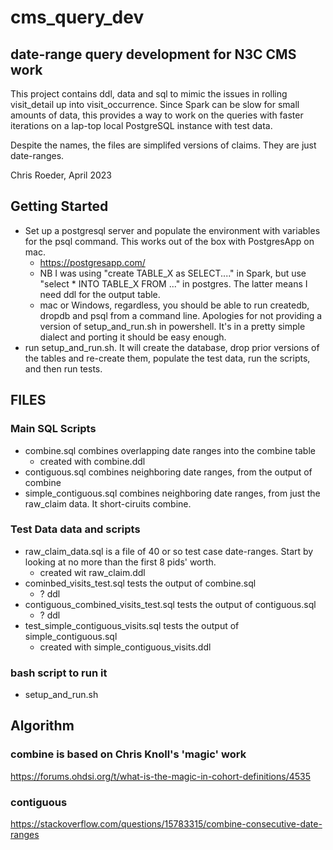 # cms_query_dev
## date-range query development for N3C CMS work

This project contains ddl, data and sql to mimic the issues in rolling visit_detail up
into visit_occurrence. Since Spark can be slow for small amounts of data, this provides
a way to work on the queries with faster iterations on a lap-top local PostgreSQL instance
with test data.

Despite the names, the files are simplifed versions of claims. They are just date-ranges.

Chris Roeder, April 2023


## Getting Started
- Set up a postgresql server and populate the environment with variables for the psql command.  This works out of the box with PostgresApp on mac.
  - https://postgresapp.com/
  - NB I was using "create TABLE_X as SELECT...." in Spark, but use "select * INTO TABLE_X FROM ..." in postgres. The latter means I need ddl for the output table.
  - mac or Windows, regardless,  you should be able to run createdb, dropdb and psql from a command line. Apologies for not providing a version of  setup_and_run.sh in powershell. It's in a pretty simple dialect and porting it should be easy enough.
- run setup_and_run.sh. It will create the database, drop prior versions of the tables and re-create them, populate the test data, run the scripts, and then run tests.

## FILES
### Main SQL Scripts
- combine.sql combines overlapping date ranges into the combine table
  - created with combine.ddl
- contiguous.sql combines neighboring date ranges, from the output of combine
- simple_contiguous.sql combines neighboring date ranges, from just the raw_claim data. It short-ciruits combine.

### Test Data data and scripts
- raw_claim_data.sql is a file of 40 or so test case date-ranges. Start by looking at no more than the first 8 pids' worth.
  - created wit raw_claim.ddl
- cominbed_visits_test.sql tests the output of combine.sql
  - ? ddl
- contiguous_combined_visits_test.sql tests the output of contiguous.sql
  - ? ddl
- test_simple_contiguous_visits.sql tests the output of simple_contiguous.sql
  - created with simple_contiguous_visits.ddl

### bash script to run it
- setup_and_run.sh


## Algorithm

### combine is based on Chris Knoll's 'magic' work 
https://forums.ohdsi.org/t/what-is-the-magic-in-cohort-definitions/4535

### contiguous
https://stackoverflow.com/questions/15783315/combine-consecutive-date-ranges 

